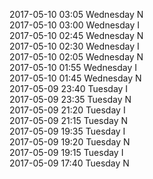 2017-05-10 03:05 Wednesday  N  
2017-05-10 03:00 Wednesday  I  
2017-05-10 02:45 Wednesday  N  
2017-05-10 02:30 Wednesday  I  
2017-05-10 02:05 Wednesday  N  
2017-05-10 01:55 Wednesday  I  
2017-05-10 01:45 Wednesday  N  
2017-05-09 23:40 Tuesday  I  
2017-05-09 23:35 Tuesday  N  
2017-05-09 21:20 Tuesday  I  
2017-05-09 21:15 Tuesday  N  
2017-05-09 19:35 Tuesday  I  
2017-05-09 19:20 Tuesday  N  
2017-05-09 19:15 Tuesday  I  
2017-05-09 17:40 Tuesday  N  
